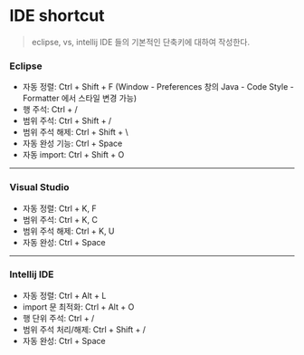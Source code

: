 # IDE shortcut

> eclipse, vs, intellij IDE 들의 기본적인 단축키에 대하여 작성한다.



### Eclipse

* 자동 정렬: Ctrl + Shift + F
  (Window - Preferences 창의 Java - Code Style - Formatter 에서 스타일 변경 가능)
* 행 주석: Ctrl + /
* 범위 주석: Ctrl + Shift + /
* 범위 주석 해제: Ctrl + Shift + \
* 자동 완성 기능: Ctrl + Space
* 자동 import: Ctrl + Shift + O

---



### Visual Studio

* 자동 정렬: Ctrl + K, F
* 범위 주석: Ctrl + K, C
* 범위 주석 해제: Ctrl + K, U
* 자동 완성: Ctrl + Space

---



### Intellij IDE

* 자동 정렬: Ctrl + Alt + L
* import 문 최적화: Ctrl + Alt + O
* 행 단위 주석: Ctrl + /
* 범위 주석 처리/해제: Ctrl + Shift + /
* 자동 완성: Ctrl + Space